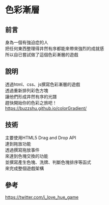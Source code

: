 # 色彩漸層

## 前言
身為一個有強迫症的人  
把任何東西整理得井然有序都能來帶來強烈的成就感  
所以自已嘗試做了這個色彩漸層的遊戲

## 說明
透過html、css、js撰寫色彩漸層的遊戲  
透過重新排列彩色方塊  
讓他們形成井然有序的光譜  
趕快開始你的色彩之旅吧！  
https://buzzshu.github.io/colorGradient/

## 技術
主要使用HTML5 Drag and Drop API  
達到拖放功能  
透過撰寫拖放事件  
來達到色塊交換的功能  
並撰寫產生色塊、洗牌、判斷色塊排序等函式  
來完成整個遊戲架構  

## 參考
https://twitter.com/i_love_hue_game

